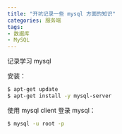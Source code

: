 ```yaml
---
title: "开坑记录一些 mysql 方面的知识"
categories: 服务端
tags:
- 数据库
- MySQL
---
```



记录学习 mysql

安装：
```bash
$ apt-get update
$ apt-get install -y mysql-server
``` 

使用 mysql client 登录 mysql：
```bash
$ mysql -u root -p
```